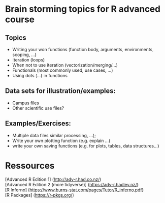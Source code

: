 # Brain storming topics for R advanced course

## Topics

- Writing your won functions (function body, arguments, environments, scoping, ...)
- Iteration (loops)
- When not to use iteration (vectorization/merging/...)
- Functionals (most commonly used, use cases, ...) 
- Using dots (...) in functions


## Data sets for illustration/examples:

- Campus files
- Other scientific use files?


## Examples/Exercises:

- Multiple data files similar processing, ...);
- Write your own plotting function (e.g. explain ...)
- write your own saving functions (e.g. for plots, tables, data structures...) 


# Ressources
[Advanced R Edition 1] (http://adv-r.had.co.nz/)  
[Advanced R Edition 2 (more tidyverse)] (https://adv-r.hadley.nz/)  
[R Inferno] (https://www.burns-stat.com/pages/Tutor/R_inferno.pdf)  
[R Packages] (https://r-pkgs.org/)  

